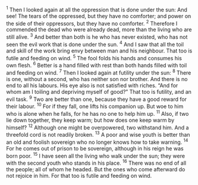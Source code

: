 <sup>1</sup> Then I looked again at all the oppression that is done under the sun: And see! The tears of the oppressed, but they have no comforter; and power on the side of their oppressors, but they have no comforter.
<sup>2</sup> Therefore I commended the dead who were already dead, more than the living who are still alive.
<sup>3</sup> And better than both is he who has never existed, who has not seen the evil work that is done under the sun.
<sup>4</sup> And I saw that all the toil and skill of the work bring envy between man and his neighbour. That too is futile and feeding on wind.
<sup>5</sup> The fool folds his hands and consumes his own flesh.
<sup>6</sup> Better is a hand filled with rest than both hands filled with toil and feeding on wind.
<sup>7</sup> Then I looked again at futility under the sun:
<sup>8</sup> There is one, without a second, who has neither son nor brother. And there is no end to all his labours. His eye also is not satisfied with riches. “And for whom am I toiling and depriving myself of good?” That too is futility, and an evil task.
<sup>9</sup> Two are better than one, because they have a good reward for their labour.
<sup>10</sup> For if they fall, one lifts his companion up. But woe to him who is alone when he falls, for he has no one to help him up.
<sup>11</sup> Also, if two lie down together, they keep warm; but how does one keep warm by himself?
<sup>12</sup> Although one might be overpowered, two withstand him. And a threefold cord is not readily broken.
<sup>13</sup> A poor and wise youth is better than an old and foolish sovereign who no longer knows how to take warning.
<sup>14</sup> For he comes out of prison to be sovereign, although in his reign he was born poor.
<sup>15</sup> I have seen all the living who walk under the sun; they were with the second youth who stands in his place.
<sup>16</sup> There was no end of all the people; all of whom he headed. But the ones who come afterward do not rejoice in him. For that too is futile and feeding on wind.
